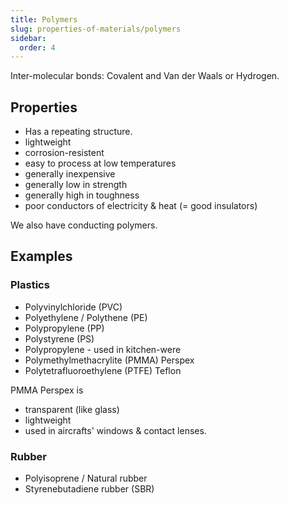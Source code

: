 ```yaml
---
title: Polymers
slug: properties-of-materials/polymers
sidebar:
  order: 4
---
```


Inter-molecular bonds: Covalent and Van der Waals or Hydrogen.

## Properties

- Has a repeating structure.
- lightweight
- corrosion-resistent
- easy to process at low temperatures
- generally inexpensive
- generally low in strength
- generally high in toughness
- poor conductors of electricity & heat (= good insulators)

We also have conducting polymers.

## Examples

### Plastics

- Polyvinylchloride (PVC)
- Polyethylene / Polythene (PE)
- Polypropylene (PP)
- Polystyrene (PS)
- Polypropylene - used in kitchen-were
- Polymethylmethacrylite (PMMA) Perspex
- Polytetrafluoroethylene (PTFE) Teflon

PMMA Perspex is

- transparent (like glass)
- lightweight
- used in aircrafts' windows & contact lenses.

### Rubber

- Polyisoprene / Natural rubber
- Styrenebutadiene rubber (SBR)
